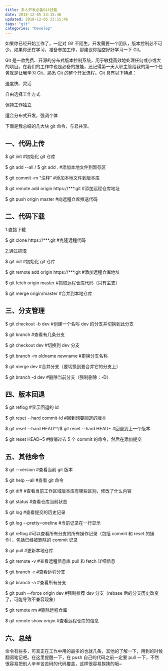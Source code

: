 ```yaml
---
title: 多人开发必备Git技能
date: 2018-12-05 23:15:46
updated: 2018-12-05 23:15:46
tags: "git"
categories: "Develop"
---
```


如果你已经开始工作了，一定对 Git 不陌生，开发需要一个团队，版本控制必不可少。如果你还在学习，准备参加工作，那建议你抽空好好学习一下 Git。

<!--more-->

Git 是一款免费、开源的分布式版本控制系统，用于敏捷高效地处理任何或小或大的项目。在我们的工作中也是必备的技能，还记得第一天入职主管给我的第一个任务就是让我学习 Git，熟悉 Git 的整个开发流程。Git 具有以下特点：

速度快、灵活

自由选择工作方式

保持工作独立

适合分布式开发，强调个体

下面是我总结的几大块 git 命令，与君共享。

<!-- more -->

## 一、代码上传

\$ git init #初始化 git 仓库

$ git add --all / $ git add . #添加本地文件到暂存区

\$ git commit -m “注释” #添加本地文件到版本库

\$ git remote add origin https://\*\*\*.git #添加远程仓库地址

\$ git push origin master #向远程仓库推送代码

## 二、代码下载

1.直接下载

\$ git clone https://\*\*\*.git #克隆远程代码

2.通过抓取

\$ git init #初始化 git 仓库

\$ git remote add origin https://\*\*\*.git #添加远程仓库地址

\$ git fetch origin master #抓取远程仓库代码（只有主支）

\$ git merge origin/master #合并到本地仓库

## 三、分支管理

\$ git checkout -b dev #创建一个名叫 dev 的分支并切换到此分支

\$ git branch #查看有几条分支

\$ git checkout dev #切换到 dev 分支

\$ git branch -m oldname newname #更换分支名称

\$ git merge dev #合并分支（要切换到要合并它的分支上）

\$ git branch -d dev #删除当前分支（强制删除：-D）

## 四、版本回退

\$ git reflog #显示回退的 id

\$ git reset --hard commit-id #回到想要回退的版本

$ git reset --hard HEAD^^/$ git reset --hard HEAD~ #回退到上一个版本

\$ git reset HEAD~5 #撤销过去 5 个 commit 的命令，然后在添加提交

## 五、其他命令

\$ git --version #查看当前 git 版本

\$ git help --all #查看 git 命令

\$ git diff #查看当前工作区域版本库有哪些区别，修改了什么内容

\$ git status #查看仓库当前状态

\$ git log #查看提交的历史记录

\$ git log --pretty=oneline #当前记录在一行显示

\$ git reflog #可以查看所有分支的所有操作记录（包括 commit 和 reset 的操作），包括已经被删除的 commit 记录

\$ git pull #更新本地仓库

\$ git remote -v #查看远程信息库 pull 和 fetch 详细信息

\$ git branch -r #查看远程分支

\$ git branch -a #查看所有分支

\$ git push --force origin dev #强制推荐 dev 分支（rebase 后的分支历史改变了，可能导致不兼容现象）

\$ git remote rm #删除远程仓库

\$ git remote show origin #查看远程仓库的信息

## 六、总结

命令有些多，可真正在工作中用的最多的也就几条，其他的了解一下，用到的时候翻阅笔记吧。在这里提醒一下，在 push 自己的代码之前一定要 pull 一下，不然很容易把别人辛辛苦苦码的代码覆盖，这样很容易挨揍的哦~
